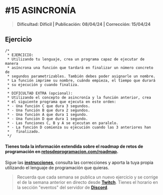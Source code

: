 # #15 ASINCRONÍA
> #### Dificultad: Difícil | Publicación: 08/04/24 | Corrección: 15/04/24

## Ejercicio

```
/*
 * EJERCICIO:
 * Utilizando tu lenguaje, crea un programa capaz de ejecutar de manera
 * asíncrona una función que tardará en finalizar un número concreto de
 * segundos parametrizables. También debes poder asignarle un nombre.
 * La función imprime su nombre, cuándo empieza, el tiempo que durará
 * su ejecución y cuando finaliza.
 *
 * DIFICULTAD EXTRA (opcional):
 * Utilizando el concepto de asincronía y la función anterior, crea
 * el siguiente programa que ejecuta en este orden:
 * - Una función C que dura 3 segundos.
 * - Una función B que dura 2 segundos.
 * - Una función A que dura 1 segundo.
 * - Una función D que dura 1 segundo.
 * - Las funciones C, B y A se ejecutan en paralelo.
 * - La función D comienza su ejecución cuando las 3 anteriores han
 *   finalizado.
 */
```
#### Tienes toda la información extendida sobre el roadmap de retos de programación en **[retosdeprogramacion.com/roadmap](https://retosdeprogramacion.com/roadmap)**.

Sigue las **[instrucciones](../../README.md)**, consulta las correcciones y aporta la tuya propia utilizando el lenguaje de programación que quieras.

> Recuerda que cada semana se publica un nuevo ejercicio y se corrige el de la semana anterior en directo desde **[Twitch](https://twitch.tv/mouredev)**. Tienes el horario en la sección "eventos" del servidor de **[Discord](https://discord.gg/mouredev)**.
